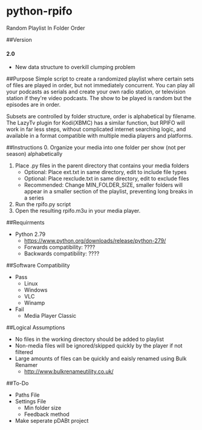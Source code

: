 # python-rpifo
Random Playlist In Folder Order


##Version
#### 2.0
* New data structure to overkill clumping problem


##Purpose
Simple script to create a randomized playlist where certain sets of files are
played in order, but not immediately concurrent. You can play all your podcasts
as serials and create your own radio station, or television station if they're
video podcasts. The show to be played is random but the episodes are in order.

Subsets are controlled by folder structure, order is alphabetical by filename.
The LazyTv plugin for Kodi(XBMC) has a similar function, but RPIFO will work
in far less steps, without complicated internet searching logic, and available
in a format compatible with multiple media players and platforms.


##Instructions
0. Organize your media into one folder per show (not per season) alphabetically
1. Place .py files in the parent directory that contains your media folders
    * Optional: Place ext.txt in same directory, edit to include file types
    * Optional: Place rexclude.txt in same directory, edit to exclude files
    * Recommended: Change MIN_FOLDER_SIZE, smaller folders will appear in a
        smaller section of the playlist, preventing long breaks in a series
2. Run the rpifo.py script
3. Open the resulting rpifo.m3u in your media player.


##Requirments
* Python 2.79
    * https://www.python.org/downloads/release/python-279/
    * Forwards compatibility: ????
    * Backwards compatibility: ????


##Software Compatibility
* Pass
    * Linux
    * Windows
    * VLC
    * Winamp
* Fail
    * Media Player Classic


##Logical Assumptions
* No files in the working directory should be added to playlist
* Non-media files will be ignored/skipped quickly by the player if not filtered
* Large amounts of files can be quickly and eaisly renamed using Bulk Renamer
    * http://www.bulkrenameutility.co.uk/


##To-Do
* Paths File
* Settings File
    * Min folder size
    * Feedback method
* Make seperate pDABt project
